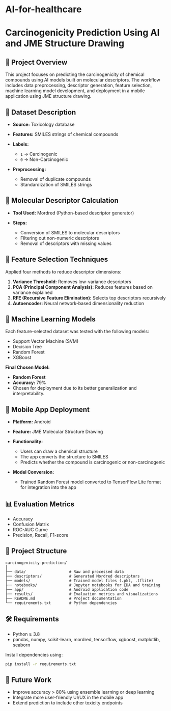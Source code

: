 # AI-for-healthcare
# Carcinogenicity Prediction Using AI and JME Structure Drawing

## 📘 Project Overview

This project focuses on predicting the carcinogenicity of chemical compounds using AI models built on molecular descriptors. The workflow includes data preprocessing, descriptor generation, feature selection, machine learning model development, and deployment in a mobile application using JME structure drawing.

## 🧪 Dataset Description

* **Source:** Toxicology database
* **Features:** SMILES strings of chemical compounds
* **Labels:**

  * `1` → Carcinogenic
  * `0` → Non-Carcinogenic
* **Preprocessing:**

  * Removal of duplicate compounds
  * Standardization of SMILES strings

## 🧬 Molecular Descriptor Calculation

* **Tool Used:** Mordred (Python-based descriptor generator)
* **Steps:**

  * Conversion of SMILES to molecular descriptors
  * Filtering out non-numeric descriptors
  * Removal of descriptors with missing values

## 🧹 Feature Selection Techniques

Applied four methods to reduce descriptor dimensions:

1. **Variance Threshold:** Removes low-variance descriptors
2. **PCA (Principal Component Analysis):** Reduces features based on variance explained
3. **RFE (Recursive Feature Elimination):** Selects top descriptors recursively
4. **Autoencoder:** Neural network-based dimensionality reduction

## 🤖 Machine Learning Models

Each feature-selected dataset was tested with the following models:

* Support Vector Machine (SVM)
* Decision Tree
* Random Forest
* XGBoost

**Final Chosen Model:**

* **Random Forest**
* **Accuracy:** 79%
* Chosen for deployment due to its better generalization and interpretability.

## 📱 Mobile App Deployment

* **Platform:** Android
* **Feature:** JME Molecular Structure Drawing
* **Functionality:**

  * Users can draw a chemical structure
  * The app converts the structure to SMILES
  * Predicts whether the compound is carcinogenic or non-carcinogenic
* **Model Conversion:**

  * Trained Random Forest model converted to TensorFlow Lite format for integration into the app

## 📊 Evaluation Metrics

* Accuracy
* Confusion Matrix
* ROC-AUC Curve
* Precision, Recall, F1-score

## 📁 Project Structure

```
carcinogenicity-prediction/
│
├── data/                   # Raw and processed data
├── descriptors/            # Generated Mordred descriptors
├── models/                 # Trained model files (.pkl, .tflite)
├── notebooks/              # Jupyter notebooks for EDA and training
├── app/                    # Android application code
├── results/                # Evaluation metrics and visualizations
├── README.md               # Project documentation
└── requirements.txt        # Python dependencies
```

## 🛠️ Requirements

* Python ≥ 3.8
* pandas, numpy, scikit-learn, mordred, tensorflow, xgboost, matplotlib, seaborn

Install dependencies using:

```bash
pip install -r requirements.txt
```

## 📌 Future Work

* Improve accuracy > 80% using ensemble learning or deep learning
* Integrate more user-friendly UI/UX in the mobile app
* Extend prediction to include other toxicity endpoints


